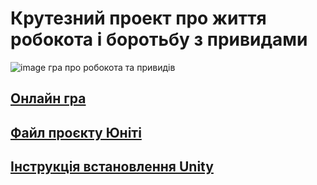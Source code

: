 
# Крутезний проект про  життя робокота і боротьбу з привидами
![image](https://github.com/robocode-pb/RC2024/assets/172953581/072ded8f-efb1-483c-8382-eabc728afaac)
гра про робокота та привидів
## [Онлайн гра](Web/index.html)
## [Файл проєкту Юніті](Sa14UB07CatPlatformer.unitypackage)
## [Інструкція встановлення Unity](../../../tutorials/InstallUnity.md)
